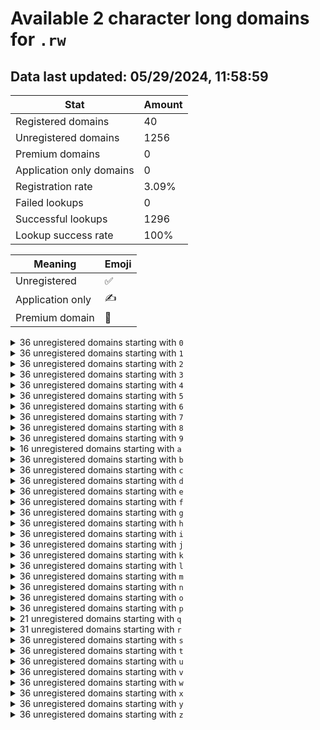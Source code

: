 # Available 2 character long domains for `.rw`

## Data last updated: 05/29/2024, 11:58:59

|Stat|Amount|
|--|--|
|Registered domains|40|
|Unregistered domains|1256|
|Premium domains|0|
|Application only domains|0|
|Registration rate|3.09%|
|Failed lookups|0|
|Successful lookups|1296|
|Lookup success rate|100%|


|Meaning|Emoji|
|--|--|
|Unregistered|:white_check_mark:|
|Application only|:writing_hand:|
|Premium domain|:gem:|

<details>
<summary>36 unregistered domains starting with <bold><code>0</code></bold></summary>

|Type|Domain|
|--|--|
|:white_check_mark:|`00.rw`|
|:white_check_mark:|`01.rw`|
|:white_check_mark:|`02.rw`|
|:white_check_mark:|`03.rw`|
|:white_check_mark:|`04.rw`|
|:white_check_mark:|`05.rw`|
|:white_check_mark:|`06.rw`|
|:white_check_mark:|`07.rw`|
|:white_check_mark:|`08.rw`|
|:white_check_mark:|`09.rw`|
|:white_check_mark:|`0a.rw`|
|:white_check_mark:|`0b.rw`|
|:white_check_mark:|`0c.rw`|
|:white_check_mark:|`0d.rw`|
|:white_check_mark:|`0e.rw`|
|:white_check_mark:|`0f.rw`|
|:white_check_mark:|`0g.rw`|
|:white_check_mark:|`0h.rw`|
|:white_check_mark:|`0i.rw`|
|:white_check_mark:|`0j.rw`|
|:white_check_mark:|`0k.rw`|
|:white_check_mark:|`0l.rw`|
|:white_check_mark:|`0m.rw`|
|:white_check_mark:|`0n.rw`|
|:white_check_mark:|`0o.rw`|
|:white_check_mark:|`0p.rw`|
|:white_check_mark:|`0q.rw`|
|:white_check_mark:|`0r.rw`|
|:white_check_mark:|`0s.rw`|
|:white_check_mark:|`0t.rw`|
|:white_check_mark:|`0u.rw`|
|:white_check_mark:|`0v.rw`|
|:white_check_mark:|`0w.rw`|
|:white_check_mark:|`0x.rw`|
|:white_check_mark:|`0y.rw`|
|:white_check_mark:|`0z.rw`|
</details>
<details>
<summary>36 unregistered domains starting with <bold><code>1</code></bold></summary>

|Type|Domain|
|--|--|
|:white_check_mark:|`10.rw`|
|:white_check_mark:|`11.rw`|
|:white_check_mark:|`12.rw`|
|:white_check_mark:|`13.rw`|
|:white_check_mark:|`14.rw`|
|:white_check_mark:|`15.rw`|
|:white_check_mark:|`16.rw`|
|:white_check_mark:|`17.rw`|
|:white_check_mark:|`18.rw`|
|:white_check_mark:|`19.rw`|
|:white_check_mark:|`1a.rw`|
|:white_check_mark:|`1b.rw`|
|:white_check_mark:|`1c.rw`|
|:white_check_mark:|`1d.rw`|
|:white_check_mark:|`1e.rw`|
|:white_check_mark:|`1f.rw`|
|:white_check_mark:|`1g.rw`|
|:white_check_mark:|`1h.rw`|
|:white_check_mark:|`1i.rw`|
|:white_check_mark:|`1j.rw`|
|:white_check_mark:|`1k.rw`|
|:white_check_mark:|`1l.rw`|
|:white_check_mark:|`1m.rw`|
|:white_check_mark:|`1n.rw`|
|:white_check_mark:|`1o.rw`|
|:white_check_mark:|`1p.rw`|
|:white_check_mark:|`1q.rw`|
|:white_check_mark:|`1r.rw`|
|:white_check_mark:|`1s.rw`|
|:white_check_mark:|`1t.rw`|
|:white_check_mark:|`1u.rw`|
|:white_check_mark:|`1v.rw`|
|:white_check_mark:|`1w.rw`|
|:white_check_mark:|`1x.rw`|
|:white_check_mark:|`1y.rw`|
|:white_check_mark:|`1z.rw`|
</details>
<details>
<summary>36 unregistered domains starting with <bold><code>2</code></bold></summary>

|Type|Domain|
|--|--|
|:white_check_mark:|`20.rw`|
|:white_check_mark:|`21.rw`|
|:white_check_mark:|`22.rw`|
|:white_check_mark:|`23.rw`|
|:white_check_mark:|`24.rw`|
|:white_check_mark:|`25.rw`|
|:white_check_mark:|`26.rw`|
|:white_check_mark:|`27.rw`|
|:white_check_mark:|`28.rw`|
|:white_check_mark:|`29.rw`|
|:white_check_mark:|`2a.rw`|
|:white_check_mark:|`2b.rw`|
|:white_check_mark:|`2c.rw`|
|:white_check_mark:|`2d.rw`|
|:white_check_mark:|`2e.rw`|
|:white_check_mark:|`2f.rw`|
|:white_check_mark:|`2g.rw`|
|:white_check_mark:|`2h.rw`|
|:white_check_mark:|`2i.rw`|
|:white_check_mark:|`2j.rw`|
|:white_check_mark:|`2k.rw`|
|:white_check_mark:|`2l.rw`|
|:white_check_mark:|`2m.rw`|
|:white_check_mark:|`2n.rw`|
|:white_check_mark:|`2o.rw`|
|:white_check_mark:|`2p.rw`|
|:white_check_mark:|`2q.rw`|
|:white_check_mark:|`2r.rw`|
|:white_check_mark:|`2s.rw`|
|:white_check_mark:|`2t.rw`|
|:white_check_mark:|`2u.rw`|
|:white_check_mark:|`2v.rw`|
|:white_check_mark:|`2w.rw`|
|:white_check_mark:|`2x.rw`|
|:white_check_mark:|`2y.rw`|
|:white_check_mark:|`2z.rw`|
</details>
<details>
<summary>36 unregistered domains starting with <bold><code>3</code></bold></summary>

|Type|Domain|
|--|--|
|:white_check_mark:|`30.rw`|
|:white_check_mark:|`31.rw`|
|:white_check_mark:|`32.rw`|
|:white_check_mark:|`33.rw`|
|:white_check_mark:|`34.rw`|
|:white_check_mark:|`35.rw`|
|:white_check_mark:|`36.rw`|
|:white_check_mark:|`37.rw`|
|:white_check_mark:|`38.rw`|
|:white_check_mark:|`39.rw`|
|:white_check_mark:|`3a.rw`|
|:white_check_mark:|`3b.rw`|
|:white_check_mark:|`3c.rw`|
|:white_check_mark:|`3d.rw`|
|:white_check_mark:|`3e.rw`|
|:white_check_mark:|`3f.rw`|
|:white_check_mark:|`3g.rw`|
|:white_check_mark:|`3h.rw`|
|:white_check_mark:|`3i.rw`|
|:white_check_mark:|`3j.rw`|
|:white_check_mark:|`3k.rw`|
|:white_check_mark:|`3l.rw`|
|:white_check_mark:|`3m.rw`|
|:white_check_mark:|`3n.rw`|
|:white_check_mark:|`3o.rw`|
|:white_check_mark:|`3p.rw`|
|:white_check_mark:|`3q.rw`|
|:white_check_mark:|`3r.rw`|
|:white_check_mark:|`3s.rw`|
|:white_check_mark:|`3t.rw`|
|:white_check_mark:|`3u.rw`|
|:white_check_mark:|`3v.rw`|
|:white_check_mark:|`3w.rw`|
|:white_check_mark:|`3x.rw`|
|:white_check_mark:|`3y.rw`|
|:white_check_mark:|`3z.rw`|
</details>
<details>
<summary>36 unregistered domains starting with <bold><code>4</code></bold></summary>

|Type|Domain|
|--|--|
|:white_check_mark:|`40.rw`|
|:white_check_mark:|`41.rw`|
|:white_check_mark:|`42.rw`|
|:white_check_mark:|`43.rw`|
|:white_check_mark:|`44.rw`|
|:white_check_mark:|`45.rw`|
|:white_check_mark:|`46.rw`|
|:white_check_mark:|`47.rw`|
|:white_check_mark:|`48.rw`|
|:white_check_mark:|`49.rw`|
|:white_check_mark:|`4a.rw`|
|:white_check_mark:|`4b.rw`|
|:white_check_mark:|`4c.rw`|
|:white_check_mark:|`4d.rw`|
|:white_check_mark:|`4e.rw`|
|:white_check_mark:|`4f.rw`|
|:white_check_mark:|`4g.rw`|
|:white_check_mark:|`4h.rw`|
|:white_check_mark:|`4i.rw`|
|:white_check_mark:|`4j.rw`|
|:white_check_mark:|`4k.rw`|
|:white_check_mark:|`4l.rw`|
|:white_check_mark:|`4m.rw`|
|:white_check_mark:|`4n.rw`|
|:white_check_mark:|`4o.rw`|
|:white_check_mark:|`4p.rw`|
|:white_check_mark:|`4q.rw`|
|:white_check_mark:|`4r.rw`|
|:white_check_mark:|`4s.rw`|
|:white_check_mark:|`4t.rw`|
|:white_check_mark:|`4u.rw`|
|:white_check_mark:|`4v.rw`|
|:white_check_mark:|`4w.rw`|
|:white_check_mark:|`4x.rw`|
|:white_check_mark:|`4y.rw`|
|:white_check_mark:|`4z.rw`|
</details>
<details>
<summary>36 unregistered domains starting with <bold><code>5</code></bold></summary>

|Type|Domain|
|--|--|
|:white_check_mark:|`50.rw`|
|:white_check_mark:|`51.rw`|
|:white_check_mark:|`52.rw`|
|:white_check_mark:|`53.rw`|
|:white_check_mark:|`54.rw`|
|:white_check_mark:|`55.rw`|
|:white_check_mark:|`56.rw`|
|:white_check_mark:|`57.rw`|
|:white_check_mark:|`58.rw`|
|:white_check_mark:|`59.rw`|
|:white_check_mark:|`5a.rw`|
|:white_check_mark:|`5b.rw`|
|:white_check_mark:|`5c.rw`|
|:white_check_mark:|`5d.rw`|
|:white_check_mark:|`5e.rw`|
|:white_check_mark:|`5f.rw`|
|:white_check_mark:|`5g.rw`|
|:white_check_mark:|`5h.rw`|
|:white_check_mark:|`5i.rw`|
|:white_check_mark:|`5j.rw`|
|:white_check_mark:|`5k.rw`|
|:white_check_mark:|`5l.rw`|
|:white_check_mark:|`5m.rw`|
|:white_check_mark:|`5n.rw`|
|:white_check_mark:|`5o.rw`|
|:white_check_mark:|`5p.rw`|
|:white_check_mark:|`5q.rw`|
|:white_check_mark:|`5r.rw`|
|:white_check_mark:|`5s.rw`|
|:white_check_mark:|`5t.rw`|
|:white_check_mark:|`5u.rw`|
|:white_check_mark:|`5v.rw`|
|:white_check_mark:|`5w.rw`|
|:white_check_mark:|`5x.rw`|
|:white_check_mark:|`5y.rw`|
|:white_check_mark:|`5z.rw`|
</details>
<details>
<summary>36 unregistered domains starting with <bold><code>6</code></bold></summary>

|Type|Domain|
|--|--|
|:white_check_mark:|`60.rw`|
|:white_check_mark:|`61.rw`|
|:white_check_mark:|`62.rw`|
|:white_check_mark:|`63.rw`|
|:white_check_mark:|`64.rw`|
|:white_check_mark:|`65.rw`|
|:white_check_mark:|`66.rw`|
|:white_check_mark:|`67.rw`|
|:white_check_mark:|`68.rw`|
|:white_check_mark:|`69.rw`|
|:white_check_mark:|`6a.rw`|
|:white_check_mark:|`6b.rw`|
|:white_check_mark:|`6c.rw`|
|:white_check_mark:|`6d.rw`|
|:white_check_mark:|`6e.rw`|
|:white_check_mark:|`6f.rw`|
|:white_check_mark:|`6g.rw`|
|:white_check_mark:|`6h.rw`|
|:white_check_mark:|`6i.rw`|
|:white_check_mark:|`6j.rw`|
|:white_check_mark:|`6k.rw`|
|:white_check_mark:|`6l.rw`|
|:white_check_mark:|`6m.rw`|
|:white_check_mark:|`6n.rw`|
|:white_check_mark:|`6o.rw`|
|:white_check_mark:|`6p.rw`|
|:white_check_mark:|`6q.rw`|
|:white_check_mark:|`6r.rw`|
|:white_check_mark:|`6s.rw`|
|:white_check_mark:|`6t.rw`|
|:white_check_mark:|`6u.rw`|
|:white_check_mark:|`6v.rw`|
|:white_check_mark:|`6w.rw`|
|:white_check_mark:|`6x.rw`|
|:white_check_mark:|`6y.rw`|
|:white_check_mark:|`6z.rw`|
</details>
<details>
<summary>36 unregistered domains starting with <bold><code>7</code></bold></summary>

|Type|Domain|
|--|--|
|:white_check_mark:|`70.rw`|
|:white_check_mark:|`71.rw`|
|:white_check_mark:|`72.rw`|
|:white_check_mark:|`73.rw`|
|:white_check_mark:|`74.rw`|
|:white_check_mark:|`75.rw`|
|:white_check_mark:|`76.rw`|
|:white_check_mark:|`77.rw`|
|:white_check_mark:|`78.rw`|
|:white_check_mark:|`79.rw`|
|:white_check_mark:|`7a.rw`|
|:white_check_mark:|`7b.rw`|
|:white_check_mark:|`7c.rw`|
|:white_check_mark:|`7d.rw`|
|:white_check_mark:|`7e.rw`|
|:white_check_mark:|`7f.rw`|
|:white_check_mark:|`7g.rw`|
|:white_check_mark:|`7h.rw`|
|:white_check_mark:|`7i.rw`|
|:white_check_mark:|`7j.rw`|
|:white_check_mark:|`7k.rw`|
|:white_check_mark:|`7l.rw`|
|:white_check_mark:|`7m.rw`|
|:white_check_mark:|`7n.rw`|
|:white_check_mark:|`7o.rw`|
|:white_check_mark:|`7p.rw`|
|:white_check_mark:|`7q.rw`|
|:white_check_mark:|`7r.rw`|
|:white_check_mark:|`7s.rw`|
|:white_check_mark:|`7t.rw`|
|:white_check_mark:|`7u.rw`|
|:white_check_mark:|`7v.rw`|
|:white_check_mark:|`7w.rw`|
|:white_check_mark:|`7x.rw`|
|:white_check_mark:|`7y.rw`|
|:white_check_mark:|`7z.rw`|
</details>
<details>
<summary>36 unregistered domains starting with <bold><code>8</code></bold></summary>

|Type|Domain|
|--|--|
|:white_check_mark:|`80.rw`|
|:white_check_mark:|`81.rw`|
|:white_check_mark:|`82.rw`|
|:white_check_mark:|`83.rw`|
|:white_check_mark:|`84.rw`|
|:white_check_mark:|`85.rw`|
|:white_check_mark:|`86.rw`|
|:white_check_mark:|`87.rw`|
|:white_check_mark:|`88.rw`|
|:white_check_mark:|`89.rw`|
|:white_check_mark:|`8a.rw`|
|:white_check_mark:|`8b.rw`|
|:white_check_mark:|`8c.rw`|
|:white_check_mark:|`8d.rw`|
|:white_check_mark:|`8e.rw`|
|:white_check_mark:|`8f.rw`|
|:white_check_mark:|`8g.rw`|
|:white_check_mark:|`8h.rw`|
|:white_check_mark:|`8i.rw`|
|:white_check_mark:|`8j.rw`|
|:white_check_mark:|`8k.rw`|
|:white_check_mark:|`8l.rw`|
|:white_check_mark:|`8m.rw`|
|:white_check_mark:|`8n.rw`|
|:white_check_mark:|`8o.rw`|
|:white_check_mark:|`8p.rw`|
|:white_check_mark:|`8q.rw`|
|:white_check_mark:|`8r.rw`|
|:white_check_mark:|`8s.rw`|
|:white_check_mark:|`8t.rw`|
|:white_check_mark:|`8u.rw`|
|:white_check_mark:|`8v.rw`|
|:white_check_mark:|`8w.rw`|
|:white_check_mark:|`8x.rw`|
|:white_check_mark:|`8y.rw`|
|:white_check_mark:|`8z.rw`|
</details>
<details>
<summary>36 unregistered domains starting with <bold><code>9</code></bold></summary>

|Type|Domain|
|--|--|
|:white_check_mark:|`90.rw`|
|:white_check_mark:|`91.rw`|
|:white_check_mark:|`92.rw`|
|:white_check_mark:|`93.rw`|
|:white_check_mark:|`94.rw`|
|:white_check_mark:|`95.rw`|
|:white_check_mark:|`96.rw`|
|:white_check_mark:|`97.rw`|
|:white_check_mark:|`98.rw`|
|:white_check_mark:|`99.rw`|
|:white_check_mark:|`9a.rw`|
|:white_check_mark:|`9b.rw`|
|:white_check_mark:|`9c.rw`|
|:white_check_mark:|`9d.rw`|
|:white_check_mark:|`9e.rw`|
|:white_check_mark:|`9f.rw`|
|:white_check_mark:|`9g.rw`|
|:white_check_mark:|`9h.rw`|
|:white_check_mark:|`9i.rw`|
|:white_check_mark:|`9j.rw`|
|:white_check_mark:|`9k.rw`|
|:white_check_mark:|`9l.rw`|
|:white_check_mark:|`9m.rw`|
|:white_check_mark:|`9n.rw`|
|:white_check_mark:|`9o.rw`|
|:white_check_mark:|`9p.rw`|
|:white_check_mark:|`9q.rw`|
|:white_check_mark:|`9r.rw`|
|:white_check_mark:|`9s.rw`|
|:white_check_mark:|`9t.rw`|
|:white_check_mark:|`9u.rw`|
|:white_check_mark:|`9v.rw`|
|:white_check_mark:|`9w.rw`|
|:white_check_mark:|`9x.rw`|
|:white_check_mark:|`9y.rw`|
|:white_check_mark:|`9z.rw`|
</details>
<details>
<summary>16 unregistered domains starting with <bold><code>a</code></bold></summary>

|Type|Domain|
|--|--|
|:white_check_mark:|`a0.rw`|
|:white_check_mark:|`a1.rw`|
|:white_check_mark:|`a2.rw`|
|:white_check_mark:|`a3.rw`|
|:white_check_mark:|`a4.rw`|
|:white_check_mark:|`a5.rw`|
|:white_check_mark:|`a6.rw`|
|:white_check_mark:|`a7.rw`|
|:white_check_mark:|`a8.rw`|
|:white_check_mark:|`a9.rw`|
|:white_check_mark:|`au.rw`|
|:white_check_mark:|`av.rw`|
|:white_check_mark:|`aw.rw`|
|:white_check_mark:|`ax.rw`|
|:white_check_mark:|`ay.rw`|
|:white_check_mark:|`az.rw`|
</details>
<details>
<summary>36 unregistered domains starting with <bold><code>b</code></bold></summary>

|Type|Domain|
|--|--|
|:white_check_mark:|`b0.rw`|
|:white_check_mark:|`b1.rw`|
|:white_check_mark:|`b2.rw`|
|:white_check_mark:|`b3.rw`|
|:white_check_mark:|`b4.rw`|
|:white_check_mark:|`b5.rw`|
|:white_check_mark:|`b6.rw`|
|:white_check_mark:|`b7.rw`|
|:white_check_mark:|`b8.rw`|
|:white_check_mark:|`b9.rw`|
|:white_check_mark:|`ba.rw`|
|:white_check_mark:|`bb.rw`|
|:white_check_mark:|`bc.rw`|
|:white_check_mark:|`bd.rw`|
|:white_check_mark:|`be.rw`|
|:white_check_mark:|`bf.rw`|
|:white_check_mark:|`bg.rw`|
|:white_check_mark:|`bh.rw`|
|:white_check_mark:|`bi.rw`|
|:white_check_mark:|`bj.rw`|
|:white_check_mark:|`bk.rw`|
|:white_check_mark:|`bl.rw`|
|:white_check_mark:|`bm.rw`|
|:white_check_mark:|`bn.rw`|
|:white_check_mark:|`bo.rw`|
|:white_check_mark:|`bp.rw`|
|:white_check_mark:|`bq.rw`|
|:white_check_mark:|`br.rw`|
|:white_check_mark:|`bs.rw`|
|:white_check_mark:|`bt.rw`|
|:white_check_mark:|`bu.rw`|
|:white_check_mark:|`bv.rw`|
|:white_check_mark:|`bw.rw`|
|:white_check_mark:|`bx.rw`|
|:white_check_mark:|`by.rw`|
|:white_check_mark:|`bz.rw`|
</details>
<details>
<summary>36 unregistered domains starting with <bold><code>c</code></bold></summary>

|Type|Domain|
|--|--|
|:white_check_mark:|`c0.rw`|
|:white_check_mark:|`c1.rw`|
|:white_check_mark:|`c2.rw`|
|:white_check_mark:|`c3.rw`|
|:white_check_mark:|`c4.rw`|
|:white_check_mark:|`c5.rw`|
|:white_check_mark:|`c6.rw`|
|:white_check_mark:|`c7.rw`|
|:white_check_mark:|`c8.rw`|
|:white_check_mark:|`c9.rw`|
|:white_check_mark:|`ca.rw`|
|:white_check_mark:|`cb.rw`|
|:white_check_mark:|`cc.rw`|
|:white_check_mark:|`cd.rw`|
|:white_check_mark:|`ce.rw`|
|:white_check_mark:|`cf.rw`|
|:white_check_mark:|`cg.rw`|
|:white_check_mark:|`ch.rw`|
|:white_check_mark:|`ci.rw`|
|:white_check_mark:|`cj.rw`|
|:white_check_mark:|`ck.rw`|
|:white_check_mark:|`cl.rw`|
|:white_check_mark:|`cm.rw`|
|:white_check_mark:|`cn.rw`|
|:white_check_mark:|`co.rw`|
|:white_check_mark:|`cp.rw`|
|:white_check_mark:|`cq.rw`|
|:white_check_mark:|`cr.rw`|
|:white_check_mark:|`cs.rw`|
|:white_check_mark:|`ct.rw`|
|:white_check_mark:|`cu.rw`|
|:white_check_mark:|`cv.rw`|
|:white_check_mark:|`cw.rw`|
|:white_check_mark:|`cx.rw`|
|:white_check_mark:|`cy.rw`|
|:white_check_mark:|`cz.rw`|
</details>
<details>
<summary>36 unregistered domains starting with <bold><code>d</code></bold></summary>

|Type|Domain|
|--|--|
|:white_check_mark:|`d0.rw`|
|:white_check_mark:|`d1.rw`|
|:white_check_mark:|`d2.rw`|
|:white_check_mark:|`d3.rw`|
|:white_check_mark:|`d4.rw`|
|:white_check_mark:|`d5.rw`|
|:white_check_mark:|`d6.rw`|
|:white_check_mark:|`d7.rw`|
|:white_check_mark:|`d8.rw`|
|:white_check_mark:|`d9.rw`|
|:white_check_mark:|`da.rw`|
|:white_check_mark:|`db.rw`|
|:white_check_mark:|`dc.rw`|
|:white_check_mark:|`dd.rw`|
|:white_check_mark:|`de.rw`|
|:white_check_mark:|`df.rw`|
|:white_check_mark:|`dg.rw`|
|:white_check_mark:|`dh.rw`|
|:white_check_mark:|`di.rw`|
|:white_check_mark:|`dj.rw`|
|:white_check_mark:|`dk.rw`|
|:white_check_mark:|`dl.rw`|
|:white_check_mark:|`dm.rw`|
|:white_check_mark:|`dn.rw`|
|:white_check_mark:|`do.rw`|
|:white_check_mark:|`dp.rw`|
|:white_check_mark:|`dq.rw`|
|:white_check_mark:|`dr.rw`|
|:white_check_mark:|`ds.rw`|
|:white_check_mark:|`dt.rw`|
|:white_check_mark:|`du.rw`|
|:white_check_mark:|`dv.rw`|
|:white_check_mark:|`dw.rw`|
|:white_check_mark:|`dx.rw`|
|:white_check_mark:|`dy.rw`|
|:white_check_mark:|`dz.rw`|
</details>
<details>
<summary>36 unregistered domains starting with <bold><code>e</code></bold></summary>

|Type|Domain|
|--|--|
|:white_check_mark:|`e0.rw`|
|:white_check_mark:|`e1.rw`|
|:white_check_mark:|`e2.rw`|
|:white_check_mark:|`e3.rw`|
|:white_check_mark:|`e4.rw`|
|:white_check_mark:|`e5.rw`|
|:white_check_mark:|`e6.rw`|
|:white_check_mark:|`e7.rw`|
|:white_check_mark:|`e8.rw`|
|:white_check_mark:|`e9.rw`|
|:white_check_mark:|`ea.rw`|
|:white_check_mark:|`eb.rw`|
|:white_check_mark:|`ec.rw`|
|:white_check_mark:|`ed.rw`|
|:white_check_mark:|`ee.rw`|
|:white_check_mark:|`ef.rw`|
|:white_check_mark:|`eg.rw`|
|:white_check_mark:|`eh.rw`|
|:white_check_mark:|`ei.rw`|
|:white_check_mark:|`ej.rw`|
|:white_check_mark:|`ek.rw`|
|:white_check_mark:|`el.rw`|
|:white_check_mark:|`em.rw`|
|:white_check_mark:|`en.rw`|
|:white_check_mark:|`eo.rw`|
|:white_check_mark:|`ep.rw`|
|:white_check_mark:|`eq.rw`|
|:white_check_mark:|`er.rw`|
|:white_check_mark:|`es.rw`|
|:white_check_mark:|`et.rw`|
|:white_check_mark:|`eu.rw`|
|:white_check_mark:|`ev.rw`|
|:white_check_mark:|`ew.rw`|
|:white_check_mark:|`ex.rw`|
|:white_check_mark:|`ey.rw`|
|:white_check_mark:|`ez.rw`|
</details>
<details>
<summary>36 unregistered domains starting with <bold><code>f</code></bold></summary>

|Type|Domain|
|--|--|
|:white_check_mark:|`f0.rw`|
|:white_check_mark:|`f1.rw`|
|:white_check_mark:|`f2.rw`|
|:white_check_mark:|`f3.rw`|
|:white_check_mark:|`f4.rw`|
|:white_check_mark:|`f5.rw`|
|:white_check_mark:|`f6.rw`|
|:white_check_mark:|`f7.rw`|
|:white_check_mark:|`f8.rw`|
|:white_check_mark:|`f9.rw`|
|:white_check_mark:|`fa.rw`|
|:white_check_mark:|`fb.rw`|
|:white_check_mark:|`fc.rw`|
|:white_check_mark:|`fd.rw`|
|:white_check_mark:|`fe.rw`|
|:white_check_mark:|`ff.rw`|
|:white_check_mark:|`fg.rw`|
|:white_check_mark:|`fh.rw`|
|:white_check_mark:|`fi.rw`|
|:white_check_mark:|`fj.rw`|
|:white_check_mark:|`fk.rw`|
|:white_check_mark:|`fl.rw`|
|:white_check_mark:|`fm.rw`|
|:white_check_mark:|`fn.rw`|
|:white_check_mark:|`fo.rw`|
|:white_check_mark:|`fp.rw`|
|:white_check_mark:|`fq.rw`|
|:white_check_mark:|`fr.rw`|
|:white_check_mark:|`fs.rw`|
|:white_check_mark:|`ft.rw`|
|:white_check_mark:|`fu.rw`|
|:white_check_mark:|`fv.rw`|
|:white_check_mark:|`fw.rw`|
|:white_check_mark:|`fx.rw`|
|:white_check_mark:|`fy.rw`|
|:white_check_mark:|`fz.rw`|
</details>
<details>
<summary>36 unregistered domains starting with <bold><code>g</code></bold></summary>

|Type|Domain|
|--|--|
|:white_check_mark:|`g0.rw`|
|:white_check_mark:|`g1.rw`|
|:white_check_mark:|`g2.rw`|
|:white_check_mark:|`g3.rw`|
|:white_check_mark:|`g4.rw`|
|:white_check_mark:|`g5.rw`|
|:white_check_mark:|`g6.rw`|
|:white_check_mark:|`g7.rw`|
|:white_check_mark:|`g8.rw`|
|:white_check_mark:|`g9.rw`|
|:white_check_mark:|`ga.rw`|
|:white_check_mark:|`gb.rw`|
|:white_check_mark:|`gc.rw`|
|:white_check_mark:|`gd.rw`|
|:white_check_mark:|`ge.rw`|
|:white_check_mark:|`gf.rw`|
|:white_check_mark:|`gg.rw`|
|:white_check_mark:|`gh.rw`|
|:white_check_mark:|`gi.rw`|
|:white_check_mark:|`gj.rw`|
|:white_check_mark:|`gk.rw`|
|:white_check_mark:|`gl.rw`|
|:white_check_mark:|`gm.rw`|
|:white_check_mark:|`gn.rw`|
|:white_check_mark:|`go.rw`|
|:white_check_mark:|`gp.rw`|
|:white_check_mark:|`gq.rw`|
|:white_check_mark:|`gr.rw`|
|:white_check_mark:|`gs.rw`|
|:white_check_mark:|`gt.rw`|
|:white_check_mark:|`gu.rw`|
|:white_check_mark:|`gv.rw`|
|:white_check_mark:|`gw.rw`|
|:white_check_mark:|`gx.rw`|
|:white_check_mark:|`gy.rw`|
|:white_check_mark:|`gz.rw`|
</details>
<details>
<summary>36 unregistered domains starting with <bold><code>h</code></bold></summary>

|Type|Domain|
|--|--|
|:white_check_mark:|`h0.rw`|
|:white_check_mark:|`h1.rw`|
|:white_check_mark:|`h2.rw`|
|:white_check_mark:|`h3.rw`|
|:white_check_mark:|`h4.rw`|
|:white_check_mark:|`h5.rw`|
|:white_check_mark:|`h6.rw`|
|:white_check_mark:|`h7.rw`|
|:white_check_mark:|`h8.rw`|
|:white_check_mark:|`h9.rw`|
|:white_check_mark:|`ha.rw`|
|:white_check_mark:|`hb.rw`|
|:white_check_mark:|`hc.rw`|
|:white_check_mark:|`hd.rw`|
|:white_check_mark:|`he.rw`|
|:white_check_mark:|`hf.rw`|
|:white_check_mark:|`hg.rw`|
|:white_check_mark:|`hh.rw`|
|:white_check_mark:|`hi.rw`|
|:white_check_mark:|`hj.rw`|
|:white_check_mark:|`hk.rw`|
|:white_check_mark:|`hl.rw`|
|:white_check_mark:|`hm.rw`|
|:white_check_mark:|`hn.rw`|
|:white_check_mark:|`ho.rw`|
|:white_check_mark:|`hp.rw`|
|:white_check_mark:|`hq.rw`|
|:white_check_mark:|`hr.rw`|
|:white_check_mark:|`hs.rw`|
|:white_check_mark:|`ht.rw`|
|:white_check_mark:|`hu.rw`|
|:white_check_mark:|`hv.rw`|
|:white_check_mark:|`hw.rw`|
|:white_check_mark:|`hx.rw`|
|:white_check_mark:|`hy.rw`|
|:white_check_mark:|`hz.rw`|
</details>
<details>
<summary>36 unregistered domains starting with <bold><code>i</code></bold></summary>

|Type|Domain|
|--|--|
|:white_check_mark:|`i0.rw`|
|:white_check_mark:|`i1.rw`|
|:white_check_mark:|`i2.rw`|
|:white_check_mark:|`i3.rw`|
|:white_check_mark:|`i4.rw`|
|:white_check_mark:|`i5.rw`|
|:white_check_mark:|`i6.rw`|
|:white_check_mark:|`i7.rw`|
|:white_check_mark:|`i8.rw`|
|:white_check_mark:|`i9.rw`|
|:white_check_mark:|`ia.rw`|
|:white_check_mark:|`ib.rw`|
|:white_check_mark:|`ic.rw`|
|:white_check_mark:|`id.rw`|
|:white_check_mark:|`ie.rw`|
|:white_check_mark:|`if.rw`|
|:white_check_mark:|`ig.rw`|
|:white_check_mark:|`ih.rw`|
|:white_check_mark:|`ii.rw`|
|:white_check_mark:|`ij.rw`|
|:white_check_mark:|`ik.rw`|
|:white_check_mark:|`il.rw`|
|:white_check_mark:|`im.rw`|
|:white_check_mark:|`in.rw`|
|:white_check_mark:|`io.rw`|
|:white_check_mark:|`ip.rw`|
|:white_check_mark:|`iq.rw`|
|:white_check_mark:|`ir.rw`|
|:white_check_mark:|`is.rw`|
|:white_check_mark:|`it.rw`|
|:white_check_mark:|`iu.rw`|
|:white_check_mark:|`iv.rw`|
|:white_check_mark:|`iw.rw`|
|:white_check_mark:|`ix.rw`|
|:white_check_mark:|`iy.rw`|
|:white_check_mark:|`iz.rw`|
</details>
<details>
<summary>36 unregistered domains starting with <bold><code>j</code></bold></summary>

|Type|Domain|
|--|--|
|:white_check_mark:|`j0.rw`|
|:white_check_mark:|`j1.rw`|
|:white_check_mark:|`j2.rw`|
|:white_check_mark:|`j3.rw`|
|:white_check_mark:|`j4.rw`|
|:white_check_mark:|`j5.rw`|
|:white_check_mark:|`j6.rw`|
|:white_check_mark:|`j7.rw`|
|:white_check_mark:|`j8.rw`|
|:white_check_mark:|`j9.rw`|
|:white_check_mark:|`ja.rw`|
|:white_check_mark:|`jb.rw`|
|:white_check_mark:|`jc.rw`|
|:white_check_mark:|`jd.rw`|
|:white_check_mark:|`je.rw`|
|:white_check_mark:|`jf.rw`|
|:white_check_mark:|`jg.rw`|
|:white_check_mark:|`jh.rw`|
|:white_check_mark:|`ji.rw`|
|:white_check_mark:|`jj.rw`|
|:white_check_mark:|`jk.rw`|
|:white_check_mark:|`jl.rw`|
|:white_check_mark:|`jm.rw`|
|:white_check_mark:|`jn.rw`|
|:white_check_mark:|`jo.rw`|
|:white_check_mark:|`jp.rw`|
|:white_check_mark:|`jq.rw`|
|:white_check_mark:|`jr.rw`|
|:white_check_mark:|`js.rw`|
|:white_check_mark:|`jt.rw`|
|:white_check_mark:|`ju.rw`|
|:white_check_mark:|`jv.rw`|
|:white_check_mark:|`jw.rw`|
|:white_check_mark:|`jx.rw`|
|:white_check_mark:|`jy.rw`|
|:white_check_mark:|`jz.rw`|
</details>
<details>
<summary>36 unregistered domains starting with <bold><code>k</code></bold></summary>

|Type|Domain|
|--|--|
|:white_check_mark:|`k0.rw`|
|:white_check_mark:|`k1.rw`|
|:white_check_mark:|`k2.rw`|
|:white_check_mark:|`k3.rw`|
|:white_check_mark:|`k4.rw`|
|:white_check_mark:|`k5.rw`|
|:white_check_mark:|`k6.rw`|
|:white_check_mark:|`k7.rw`|
|:white_check_mark:|`k8.rw`|
|:white_check_mark:|`k9.rw`|
|:white_check_mark:|`ka.rw`|
|:white_check_mark:|`kb.rw`|
|:white_check_mark:|`kc.rw`|
|:white_check_mark:|`kd.rw`|
|:white_check_mark:|`ke.rw`|
|:white_check_mark:|`kf.rw`|
|:white_check_mark:|`kg.rw`|
|:white_check_mark:|`kh.rw`|
|:white_check_mark:|`ki.rw`|
|:white_check_mark:|`kj.rw`|
|:white_check_mark:|`kk.rw`|
|:white_check_mark:|`kl.rw`|
|:white_check_mark:|`km.rw`|
|:white_check_mark:|`kn.rw`|
|:white_check_mark:|`ko.rw`|
|:white_check_mark:|`kp.rw`|
|:white_check_mark:|`kq.rw`|
|:white_check_mark:|`kr.rw`|
|:white_check_mark:|`ks.rw`|
|:white_check_mark:|`kt.rw`|
|:white_check_mark:|`ku.rw`|
|:white_check_mark:|`kv.rw`|
|:white_check_mark:|`kw.rw`|
|:white_check_mark:|`kx.rw`|
|:white_check_mark:|`ky.rw`|
|:white_check_mark:|`kz.rw`|
</details>
<details>
<summary>36 unregistered domains starting with <bold><code>l</code></bold></summary>

|Type|Domain|
|--|--|
|:white_check_mark:|`l0.rw`|
|:white_check_mark:|`l1.rw`|
|:white_check_mark:|`l2.rw`|
|:white_check_mark:|`l3.rw`|
|:white_check_mark:|`l4.rw`|
|:white_check_mark:|`l5.rw`|
|:white_check_mark:|`l6.rw`|
|:white_check_mark:|`l7.rw`|
|:white_check_mark:|`l8.rw`|
|:white_check_mark:|`l9.rw`|
|:white_check_mark:|`la.rw`|
|:white_check_mark:|`lb.rw`|
|:white_check_mark:|`lc.rw`|
|:white_check_mark:|`ld.rw`|
|:white_check_mark:|`le.rw`|
|:white_check_mark:|`lf.rw`|
|:white_check_mark:|`lg.rw`|
|:white_check_mark:|`lh.rw`|
|:white_check_mark:|`li.rw`|
|:white_check_mark:|`lj.rw`|
|:white_check_mark:|`lk.rw`|
|:white_check_mark:|`ll.rw`|
|:white_check_mark:|`lm.rw`|
|:white_check_mark:|`ln.rw`|
|:white_check_mark:|`lo.rw`|
|:white_check_mark:|`lp.rw`|
|:white_check_mark:|`lq.rw`|
|:white_check_mark:|`lr.rw`|
|:white_check_mark:|`ls.rw`|
|:white_check_mark:|`lt.rw`|
|:white_check_mark:|`lu.rw`|
|:white_check_mark:|`lv.rw`|
|:white_check_mark:|`lw.rw`|
|:white_check_mark:|`lx.rw`|
|:white_check_mark:|`ly.rw`|
|:white_check_mark:|`lz.rw`|
</details>
<details>
<summary>36 unregistered domains starting with <bold><code>m</code></bold></summary>

|Type|Domain|
|--|--|
|:white_check_mark:|`m0.rw`|
|:white_check_mark:|`m1.rw`|
|:white_check_mark:|`m2.rw`|
|:white_check_mark:|`m3.rw`|
|:white_check_mark:|`m4.rw`|
|:white_check_mark:|`m5.rw`|
|:white_check_mark:|`m6.rw`|
|:white_check_mark:|`m7.rw`|
|:white_check_mark:|`m8.rw`|
|:white_check_mark:|`m9.rw`|
|:white_check_mark:|`ma.rw`|
|:white_check_mark:|`mb.rw`|
|:white_check_mark:|`mc.rw`|
|:white_check_mark:|`md.rw`|
|:white_check_mark:|`me.rw`|
|:white_check_mark:|`mf.rw`|
|:white_check_mark:|`mg.rw`|
|:white_check_mark:|`mh.rw`|
|:white_check_mark:|`mi.rw`|
|:white_check_mark:|`mj.rw`|
|:white_check_mark:|`mk.rw`|
|:white_check_mark:|`ml.rw`|
|:white_check_mark:|`mm.rw`|
|:white_check_mark:|`mn.rw`|
|:white_check_mark:|`mo.rw`|
|:white_check_mark:|`mp.rw`|
|:white_check_mark:|`mq.rw`|
|:white_check_mark:|`mr.rw`|
|:white_check_mark:|`ms.rw`|
|:white_check_mark:|`mt.rw`|
|:white_check_mark:|`mu.rw`|
|:white_check_mark:|`mv.rw`|
|:white_check_mark:|`mw.rw`|
|:white_check_mark:|`mx.rw`|
|:white_check_mark:|`my.rw`|
|:white_check_mark:|`mz.rw`|
</details>
<details>
<summary>36 unregistered domains starting with <bold><code>n</code></bold></summary>

|Type|Domain|
|--|--|
|:white_check_mark:|`n0.rw`|
|:white_check_mark:|`n1.rw`|
|:white_check_mark:|`n2.rw`|
|:white_check_mark:|`n3.rw`|
|:white_check_mark:|`n4.rw`|
|:white_check_mark:|`n5.rw`|
|:white_check_mark:|`n6.rw`|
|:white_check_mark:|`n7.rw`|
|:white_check_mark:|`n8.rw`|
|:white_check_mark:|`n9.rw`|
|:white_check_mark:|`na.rw`|
|:white_check_mark:|`nb.rw`|
|:white_check_mark:|`nc.rw`|
|:white_check_mark:|`nd.rw`|
|:white_check_mark:|`ne.rw`|
|:white_check_mark:|`nf.rw`|
|:white_check_mark:|`ng.rw`|
|:white_check_mark:|`nh.rw`|
|:white_check_mark:|`ni.rw`|
|:white_check_mark:|`nj.rw`|
|:white_check_mark:|`nk.rw`|
|:white_check_mark:|`nl.rw`|
|:white_check_mark:|`nm.rw`|
|:white_check_mark:|`nn.rw`|
|:white_check_mark:|`no.rw`|
|:white_check_mark:|`np.rw`|
|:white_check_mark:|`nq.rw`|
|:white_check_mark:|`nr.rw`|
|:white_check_mark:|`ns.rw`|
|:white_check_mark:|`nt.rw`|
|:white_check_mark:|`nu.rw`|
|:white_check_mark:|`nv.rw`|
|:white_check_mark:|`nw.rw`|
|:white_check_mark:|`nx.rw`|
|:white_check_mark:|`ny.rw`|
|:white_check_mark:|`nz.rw`|
</details>
<details>
<summary>36 unregistered domains starting with <bold><code>o</code></bold></summary>

|Type|Domain|
|--|--|
|:white_check_mark:|`o0.rw`|
|:white_check_mark:|`o1.rw`|
|:white_check_mark:|`o2.rw`|
|:white_check_mark:|`o3.rw`|
|:white_check_mark:|`o4.rw`|
|:white_check_mark:|`o5.rw`|
|:white_check_mark:|`o6.rw`|
|:white_check_mark:|`o7.rw`|
|:white_check_mark:|`o8.rw`|
|:white_check_mark:|`o9.rw`|
|:white_check_mark:|`oa.rw`|
|:white_check_mark:|`ob.rw`|
|:white_check_mark:|`oc.rw`|
|:white_check_mark:|`od.rw`|
|:white_check_mark:|`oe.rw`|
|:white_check_mark:|`of.rw`|
|:white_check_mark:|`og.rw`|
|:white_check_mark:|`oh.rw`|
|:white_check_mark:|`oi.rw`|
|:white_check_mark:|`oj.rw`|
|:white_check_mark:|`ok.rw`|
|:white_check_mark:|`ol.rw`|
|:white_check_mark:|`om.rw`|
|:white_check_mark:|`on.rw`|
|:white_check_mark:|`oo.rw`|
|:white_check_mark:|`op.rw`|
|:white_check_mark:|`oq.rw`|
|:white_check_mark:|`or.rw`|
|:white_check_mark:|`os.rw`|
|:white_check_mark:|`ot.rw`|
|:white_check_mark:|`ou.rw`|
|:white_check_mark:|`ov.rw`|
|:white_check_mark:|`ow.rw`|
|:white_check_mark:|`ox.rw`|
|:white_check_mark:|`oy.rw`|
|:white_check_mark:|`oz.rw`|
</details>
<details>
<summary>36 unregistered domains starting with <bold><code>p</code></bold></summary>

|Type|Domain|
|--|--|
|:white_check_mark:|`p0.rw`|
|:white_check_mark:|`p1.rw`|
|:white_check_mark:|`p2.rw`|
|:white_check_mark:|`p3.rw`|
|:white_check_mark:|`p4.rw`|
|:white_check_mark:|`p5.rw`|
|:white_check_mark:|`p6.rw`|
|:white_check_mark:|`p7.rw`|
|:white_check_mark:|`p8.rw`|
|:white_check_mark:|`p9.rw`|
|:white_check_mark:|`pa.rw`|
|:white_check_mark:|`pb.rw`|
|:white_check_mark:|`pc.rw`|
|:white_check_mark:|`pd.rw`|
|:white_check_mark:|`pe.rw`|
|:white_check_mark:|`pf.rw`|
|:white_check_mark:|`pg.rw`|
|:white_check_mark:|`ph.rw`|
|:white_check_mark:|`pi.rw`|
|:white_check_mark:|`pj.rw`|
|:white_check_mark:|`pk.rw`|
|:white_check_mark:|`pl.rw`|
|:white_check_mark:|`pm.rw`|
|:white_check_mark:|`pn.rw`|
|:white_check_mark:|`po.rw`|
|:white_check_mark:|`pp.rw`|
|:white_check_mark:|`pq.rw`|
|:white_check_mark:|`pr.rw`|
|:white_check_mark:|`ps.rw`|
|:white_check_mark:|`pt.rw`|
|:white_check_mark:|`pu.rw`|
|:white_check_mark:|`pv.rw`|
|:white_check_mark:|`pw.rw`|
|:white_check_mark:|`px.rw`|
|:white_check_mark:|`py.rw`|
|:white_check_mark:|`pz.rw`|
</details>
<details>
<summary>21 unregistered domains starting with <bold><code>q</code></bold></summary>

|Type|Domain|
|--|--|
|:white_check_mark:|`qa.rw`|
|:white_check_mark:|`qb.rw`|
|:white_check_mark:|`qc.rw`|
|:white_check_mark:|`qd.rw`|
|:white_check_mark:|`qe.rw`|
|:white_check_mark:|`qf.rw`|
|:white_check_mark:|`qg.rw`|
|:white_check_mark:|`qh.rw`|
|:white_check_mark:|`qi.rw`|
|:white_check_mark:|`qj.rw`|
|:white_check_mark:|`qk.rw`|
|:white_check_mark:|`ql.rw`|
|:white_check_mark:|`qm.rw`|
|:white_check_mark:|`qn.rw`|
|:white_check_mark:|`qo.rw`|
|:white_check_mark:|`qp.rw`|
|:white_check_mark:|`qq.rw`|
|:white_check_mark:|`qr.rw`|
|:white_check_mark:|`qs.rw`|
|:white_check_mark:|`qt.rw`|
|:white_check_mark:|`qu.rw`|
</details>
<details>
<summary>31 unregistered domains starting with <bold><code>r</code></bold></summary>

|Type|Domain|
|--|--|
|:white_check_mark:|`r0.rw`|
|:white_check_mark:|`r1.rw`|
|:white_check_mark:|`r2.rw`|
|:white_check_mark:|`r3.rw`|
|:white_check_mark:|`r4.rw`|
|:white_check_mark:|`r5.rw`|
|:white_check_mark:|`r6.rw`|
|:white_check_mark:|`r7.rw`|
|:white_check_mark:|`r8.rw`|
|:white_check_mark:|`r9.rw`|
|:white_check_mark:|`rf.rw`|
|:white_check_mark:|`rg.rw`|
|:white_check_mark:|`rh.rw`|
|:white_check_mark:|`ri.rw`|
|:white_check_mark:|`rj.rw`|
|:white_check_mark:|`rk.rw`|
|:white_check_mark:|`rl.rw`|
|:white_check_mark:|`rm.rw`|
|:white_check_mark:|`rn.rw`|
|:white_check_mark:|`ro.rw`|
|:white_check_mark:|`rp.rw`|
|:white_check_mark:|`rq.rw`|
|:white_check_mark:|`rr.rw`|
|:white_check_mark:|`rs.rw`|
|:white_check_mark:|`rt.rw`|
|:white_check_mark:|`ru.rw`|
|:white_check_mark:|`rv.rw`|
|:white_check_mark:|`rw.rw`|
|:white_check_mark:|`rx.rw`|
|:white_check_mark:|`ry.rw`|
|:white_check_mark:|`rz.rw`|
</details>
<details>
<summary>36 unregistered domains starting with <bold><code>s</code></bold></summary>

|Type|Domain|
|--|--|
|:white_check_mark:|`s0.rw`|
|:white_check_mark:|`s1.rw`|
|:white_check_mark:|`s2.rw`|
|:white_check_mark:|`s3.rw`|
|:white_check_mark:|`s4.rw`|
|:white_check_mark:|`s5.rw`|
|:white_check_mark:|`s6.rw`|
|:white_check_mark:|`s7.rw`|
|:white_check_mark:|`s8.rw`|
|:white_check_mark:|`s9.rw`|
|:white_check_mark:|`sa.rw`|
|:white_check_mark:|`sb.rw`|
|:white_check_mark:|`sc.rw`|
|:white_check_mark:|`sd.rw`|
|:white_check_mark:|`se.rw`|
|:white_check_mark:|`sf.rw`|
|:white_check_mark:|`sg.rw`|
|:white_check_mark:|`sh.rw`|
|:white_check_mark:|`si.rw`|
|:white_check_mark:|`sj.rw`|
|:white_check_mark:|`sk.rw`|
|:white_check_mark:|`sl.rw`|
|:white_check_mark:|`sm.rw`|
|:white_check_mark:|`sn.rw`|
|:white_check_mark:|`so.rw`|
|:white_check_mark:|`sp.rw`|
|:white_check_mark:|`sq.rw`|
|:white_check_mark:|`sr.rw`|
|:white_check_mark:|`ss.rw`|
|:white_check_mark:|`st.rw`|
|:white_check_mark:|`su.rw`|
|:white_check_mark:|`sv.rw`|
|:white_check_mark:|`sw.rw`|
|:white_check_mark:|`sx.rw`|
|:white_check_mark:|`sy.rw`|
|:white_check_mark:|`sz.rw`|
</details>
<details>
<summary>36 unregistered domains starting with <bold><code>t</code></bold></summary>

|Type|Domain|
|--|--|
|:white_check_mark:|`t0.rw`|
|:white_check_mark:|`t1.rw`|
|:white_check_mark:|`t2.rw`|
|:white_check_mark:|`t3.rw`|
|:white_check_mark:|`t4.rw`|
|:white_check_mark:|`t5.rw`|
|:white_check_mark:|`t6.rw`|
|:white_check_mark:|`t7.rw`|
|:white_check_mark:|`t8.rw`|
|:white_check_mark:|`t9.rw`|
|:white_check_mark:|`ta.rw`|
|:white_check_mark:|`tb.rw`|
|:white_check_mark:|`tc.rw`|
|:white_check_mark:|`td.rw`|
|:white_check_mark:|`te.rw`|
|:white_check_mark:|`tf.rw`|
|:white_check_mark:|`tg.rw`|
|:white_check_mark:|`th.rw`|
|:white_check_mark:|`ti.rw`|
|:white_check_mark:|`tj.rw`|
|:white_check_mark:|`tk.rw`|
|:white_check_mark:|`tl.rw`|
|:white_check_mark:|`tm.rw`|
|:white_check_mark:|`tn.rw`|
|:white_check_mark:|`to.rw`|
|:white_check_mark:|`tp.rw`|
|:white_check_mark:|`tq.rw`|
|:white_check_mark:|`tr.rw`|
|:white_check_mark:|`ts.rw`|
|:white_check_mark:|`tt.rw`|
|:white_check_mark:|`tu.rw`|
|:white_check_mark:|`tv.rw`|
|:white_check_mark:|`tw.rw`|
|:white_check_mark:|`tx.rw`|
|:white_check_mark:|`ty.rw`|
|:white_check_mark:|`tz.rw`|
</details>
<details>
<summary>36 unregistered domains starting with <bold><code>u</code></bold></summary>

|Type|Domain|
|--|--|
|:white_check_mark:|`u0.rw`|
|:white_check_mark:|`u1.rw`|
|:white_check_mark:|`u2.rw`|
|:white_check_mark:|`u3.rw`|
|:white_check_mark:|`u4.rw`|
|:white_check_mark:|`u5.rw`|
|:white_check_mark:|`u6.rw`|
|:white_check_mark:|`u7.rw`|
|:white_check_mark:|`u8.rw`|
|:white_check_mark:|`u9.rw`|
|:white_check_mark:|`ua.rw`|
|:white_check_mark:|`ub.rw`|
|:white_check_mark:|`uc.rw`|
|:white_check_mark:|`ud.rw`|
|:white_check_mark:|`ue.rw`|
|:white_check_mark:|`uf.rw`|
|:white_check_mark:|`ug.rw`|
|:white_check_mark:|`uh.rw`|
|:white_check_mark:|`ui.rw`|
|:white_check_mark:|`uj.rw`|
|:white_check_mark:|`uk.rw`|
|:white_check_mark:|`ul.rw`|
|:white_check_mark:|`um.rw`|
|:white_check_mark:|`un.rw`|
|:white_check_mark:|`uo.rw`|
|:white_check_mark:|`up.rw`|
|:white_check_mark:|`uq.rw`|
|:white_check_mark:|`ur.rw`|
|:white_check_mark:|`us.rw`|
|:white_check_mark:|`ut.rw`|
|:white_check_mark:|`uu.rw`|
|:white_check_mark:|`uv.rw`|
|:white_check_mark:|`uw.rw`|
|:white_check_mark:|`ux.rw`|
|:white_check_mark:|`uy.rw`|
|:white_check_mark:|`uz.rw`|
</details>
<details>
<summary>36 unregistered domains starting with <bold><code>v</code></bold></summary>

|Type|Domain|
|--|--|
|:white_check_mark:|`v0.rw`|
|:white_check_mark:|`v1.rw`|
|:white_check_mark:|`v2.rw`|
|:white_check_mark:|`v3.rw`|
|:white_check_mark:|`v4.rw`|
|:white_check_mark:|`v5.rw`|
|:white_check_mark:|`v6.rw`|
|:white_check_mark:|`v7.rw`|
|:white_check_mark:|`v8.rw`|
|:white_check_mark:|`v9.rw`|
|:white_check_mark:|`va.rw`|
|:white_check_mark:|`vb.rw`|
|:white_check_mark:|`vc.rw`|
|:white_check_mark:|`vd.rw`|
|:white_check_mark:|`ve.rw`|
|:white_check_mark:|`vf.rw`|
|:white_check_mark:|`vg.rw`|
|:white_check_mark:|`vh.rw`|
|:white_check_mark:|`vi.rw`|
|:white_check_mark:|`vj.rw`|
|:white_check_mark:|`vk.rw`|
|:white_check_mark:|`vl.rw`|
|:white_check_mark:|`vm.rw`|
|:white_check_mark:|`vn.rw`|
|:white_check_mark:|`vo.rw`|
|:white_check_mark:|`vp.rw`|
|:white_check_mark:|`vq.rw`|
|:white_check_mark:|`vr.rw`|
|:white_check_mark:|`vs.rw`|
|:white_check_mark:|`vt.rw`|
|:white_check_mark:|`vu.rw`|
|:white_check_mark:|`vv.rw`|
|:white_check_mark:|`vw.rw`|
|:white_check_mark:|`vx.rw`|
|:white_check_mark:|`vy.rw`|
|:white_check_mark:|`vz.rw`|
</details>
<details>
<summary>36 unregistered domains starting with <bold><code>w</code></bold></summary>

|Type|Domain|
|--|--|
|:white_check_mark:|`w0.rw`|
|:white_check_mark:|`w1.rw`|
|:white_check_mark:|`w2.rw`|
|:white_check_mark:|`w3.rw`|
|:white_check_mark:|`w4.rw`|
|:white_check_mark:|`w5.rw`|
|:white_check_mark:|`w6.rw`|
|:white_check_mark:|`w7.rw`|
|:white_check_mark:|`w8.rw`|
|:white_check_mark:|`w9.rw`|
|:white_check_mark:|`wa.rw`|
|:white_check_mark:|`wb.rw`|
|:white_check_mark:|`wc.rw`|
|:white_check_mark:|`wd.rw`|
|:white_check_mark:|`we.rw`|
|:white_check_mark:|`wf.rw`|
|:white_check_mark:|`wg.rw`|
|:white_check_mark:|`wh.rw`|
|:white_check_mark:|`wi.rw`|
|:white_check_mark:|`wj.rw`|
|:white_check_mark:|`wk.rw`|
|:white_check_mark:|`wl.rw`|
|:white_check_mark:|`wm.rw`|
|:white_check_mark:|`wn.rw`|
|:white_check_mark:|`wo.rw`|
|:white_check_mark:|`wp.rw`|
|:white_check_mark:|`wq.rw`|
|:white_check_mark:|`wr.rw`|
|:white_check_mark:|`ws.rw`|
|:white_check_mark:|`wt.rw`|
|:white_check_mark:|`wu.rw`|
|:white_check_mark:|`wv.rw`|
|:white_check_mark:|`ww.rw`|
|:white_check_mark:|`wx.rw`|
|:white_check_mark:|`wy.rw`|
|:white_check_mark:|`wz.rw`|
</details>
<details>
<summary>36 unregistered domains starting with <bold><code>x</code></bold></summary>

|Type|Domain|
|--|--|
|:white_check_mark:|`x0.rw`|
|:white_check_mark:|`x1.rw`|
|:white_check_mark:|`x2.rw`|
|:white_check_mark:|`x3.rw`|
|:white_check_mark:|`x4.rw`|
|:white_check_mark:|`x5.rw`|
|:white_check_mark:|`x6.rw`|
|:white_check_mark:|`x7.rw`|
|:white_check_mark:|`x8.rw`|
|:white_check_mark:|`x9.rw`|
|:white_check_mark:|`xa.rw`|
|:white_check_mark:|`xb.rw`|
|:white_check_mark:|`xc.rw`|
|:white_check_mark:|`xd.rw`|
|:white_check_mark:|`xe.rw`|
|:white_check_mark:|`xf.rw`|
|:white_check_mark:|`xg.rw`|
|:white_check_mark:|`xh.rw`|
|:white_check_mark:|`xi.rw`|
|:white_check_mark:|`xj.rw`|
|:white_check_mark:|`xk.rw`|
|:white_check_mark:|`xl.rw`|
|:white_check_mark:|`xm.rw`|
|:white_check_mark:|`xn.rw`|
|:white_check_mark:|`xo.rw`|
|:white_check_mark:|`xp.rw`|
|:white_check_mark:|`xq.rw`|
|:white_check_mark:|`xr.rw`|
|:white_check_mark:|`xs.rw`|
|:white_check_mark:|`xt.rw`|
|:white_check_mark:|`xu.rw`|
|:white_check_mark:|`xv.rw`|
|:white_check_mark:|`xw.rw`|
|:white_check_mark:|`xx.rw`|
|:white_check_mark:|`xy.rw`|
|:white_check_mark:|`xz.rw`|
</details>
<details>
<summary>36 unregistered domains starting with <bold><code>y</code></bold></summary>

|Type|Domain|
|--|--|
|:white_check_mark:|`y0.rw`|
|:white_check_mark:|`y1.rw`|
|:white_check_mark:|`y2.rw`|
|:white_check_mark:|`y3.rw`|
|:white_check_mark:|`y4.rw`|
|:white_check_mark:|`y5.rw`|
|:white_check_mark:|`y6.rw`|
|:white_check_mark:|`y7.rw`|
|:white_check_mark:|`y8.rw`|
|:white_check_mark:|`y9.rw`|
|:white_check_mark:|`ya.rw`|
|:white_check_mark:|`yb.rw`|
|:white_check_mark:|`yc.rw`|
|:white_check_mark:|`yd.rw`|
|:white_check_mark:|`ye.rw`|
|:white_check_mark:|`yf.rw`|
|:white_check_mark:|`yg.rw`|
|:white_check_mark:|`yh.rw`|
|:white_check_mark:|`yi.rw`|
|:white_check_mark:|`yj.rw`|
|:white_check_mark:|`yk.rw`|
|:white_check_mark:|`yl.rw`|
|:white_check_mark:|`ym.rw`|
|:white_check_mark:|`yn.rw`|
|:white_check_mark:|`yo.rw`|
|:white_check_mark:|`yp.rw`|
|:white_check_mark:|`yq.rw`|
|:white_check_mark:|`yr.rw`|
|:white_check_mark:|`ys.rw`|
|:white_check_mark:|`yt.rw`|
|:white_check_mark:|`yu.rw`|
|:white_check_mark:|`yv.rw`|
|:white_check_mark:|`yw.rw`|
|:white_check_mark:|`yx.rw`|
|:white_check_mark:|`yy.rw`|
|:white_check_mark:|`yz.rw`|
</details>
<details>
<summary>36 unregistered domains starting with <bold><code>z</code></bold></summary>

|Type|Domain|
|--|--|
|:white_check_mark:|`z0.rw`|
|:white_check_mark:|`z1.rw`|
|:white_check_mark:|`z2.rw`|
|:white_check_mark:|`z3.rw`|
|:white_check_mark:|`z4.rw`|
|:white_check_mark:|`z5.rw`|
|:white_check_mark:|`z6.rw`|
|:white_check_mark:|`z7.rw`|
|:white_check_mark:|`z8.rw`|
|:white_check_mark:|`z9.rw`|
|:white_check_mark:|`za.rw`|
|:white_check_mark:|`zb.rw`|
|:white_check_mark:|`zc.rw`|
|:white_check_mark:|`zd.rw`|
|:white_check_mark:|`ze.rw`|
|:white_check_mark:|`zf.rw`|
|:white_check_mark:|`zg.rw`|
|:white_check_mark:|`zh.rw`|
|:white_check_mark:|`zi.rw`|
|:white_check_mark:|`zj.rw`|
|:white_check_mark:|`zk.rw`|
|:white_check_mark:|`zl.rw`|
|:white_check_mark:|`zm.rw`|
|:white_check_mark:|`zn.rw`|
|:white_check_mark:|`zo.rw`|
|:white_check_mark:|`zp.rw`|
|:white_check_mark:|`zq.rw`|
|:white_check_mark:|`zr.rw`|
|:white_check_mark:|`zs.rw`|
|:white_check_mark:|`zt.rw`|
|:white_check_mark:|`zu.rw`|
|:white_check_mark:|`zv.rw`|
|:white_check_mark:|`zw.rw`|
|:white_check_mark:|`zx.rw`|
|:white_check_mark:|`zy.rw`|
|:white_check_mark:|`zz.rw`|
</details>
